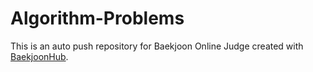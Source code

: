 # Algorithm-Problems
This is an auto push repository for Baekjoon Online Judge created with [BaekjoonHub](https://github.com/BaekjoonHub/BaekjoonHub).
